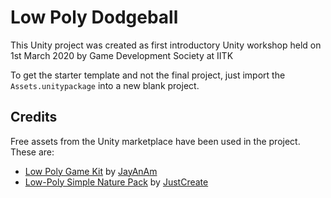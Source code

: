 # Low Poly Dodgeball

This Unity project was created as first introductory Unity workshop held on 1st March 2020 by Game Development Society at IITK

To get the starter template and not the final project, just import the `Assets.unitypackage` into a new blank project.




## Credits

Free assets from the Unity marketplace have been used in the project. These are:
- [Low Poly Game Kit](https://assetstore.unity.com/packages/templates/packs/low-poly-game-kit-110455) by [JayAnAm](https://assetstore.unity.com/publishers/5129) 
- [Low-Poly Simple Nature Pack](https://assetstore.unity.com/packages/3d/environments/landscapes/low-poly-simple-nature-pack-162153) by [JustCreate](https://assetstore.unity.com/publishers/44390) 

 
 
